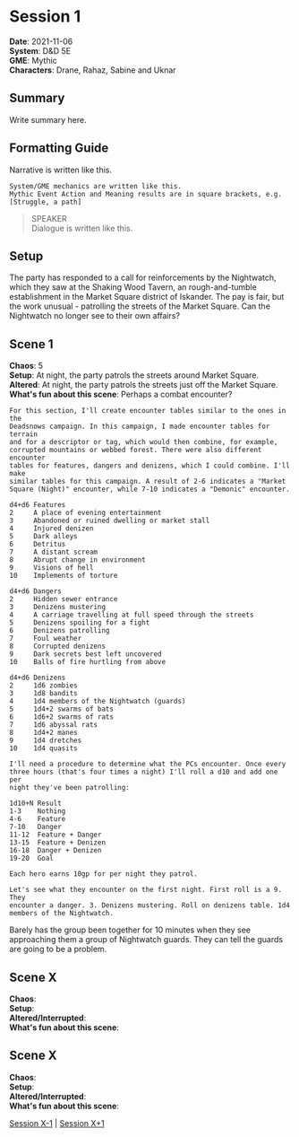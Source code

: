 # Session 1


**Date**: 2021-11-06  
**System**: D&D 5E  
**GME**: Mythic  
**Characters**: Drane, Rahaz, Sabine and Uknar  


## Summary

Write summary here.





## Formatting Guide

Narrative is written like this.

    System/GME mechanics are written like this.  
    Mythic Event Action and Meaning results are in square brackets, e.g. [Struggle, a path]

> SPEAKER  
> Dialogue is written like this.  





## Setup

The party has responded to a call for reinforcements by the Nightwatch, which they saw at the Shaking Wood Tavern, an rough-and-tumble establishment in the Market Square district of Iskander. The pay is fair, but the work unusual - patrolling the streets of the Market Square. Can the Nightwatch no longer see to their own affairs?





## Scene 1

**Chaos**: 5  
**Setup**: At night, the party patrols the streets around Market Square.  
**Altered**: At night, the party patrols the streets just off the Market Square.  
**What's fun about this scene**: Perhaps a combat encounter?  

    For this section, I'll create encounter tables similar to the ones in the
    Deadsnows campaign. In this campaign, I made encounter tables for terrain
    and for a descriptor or tag, which would then combine, for example,
    corrupted mountains or webbed forest. There were also different encounter
    tables for features, dangers and denizens, which I could combine. I'll make
    similar tables for this campaign. A result of 2-6 indicates a "Market
    Square (Night)" encounter, while 7-10 indicates a "Demonic" encounter.

    d4+d6 Features
    2     A place of evening entertainment
    3     Abandoned or ruined dwelling or market stall
    4     Injured denizen
    5     Dark alleys
    6     Detritus
    7     A distant scream
    8     Abrupt change in environment
    9     Visions of hell
    10    Implements of torture

    d4+d6 Dangers
    2     Hidden sewer entrance
    3     Denizens mustering
    4     A carriage travelling at full speed through the streets
    5     Denizens spoiling for a fight
    6     Denizens patrolling
    7     Foul weather
    8     Corrupted denizens
    9     Dark secrets best left uncovered
    10    Balls of fire hurtling from above

    d4+d6 Denizens
    2     1d6 zombies
    3     1d8 bandits
    4     1d4 members of the Nightwatch (guards)
    5     1d4+2 swarms of bats
    6     1d6+2 swarms of rats
    7     1d6 abyssal rats
    8     1d4+2 manes
    9     1d4 dretches
    10    1d4 quasits

    I'll need a procedure to determine what the PCs encounter. Once every
    three hours (that's four times a night) I'll roll a d10 and add one per
    night they've been patrolling:

    1d10+N Result
    1-3    Nothing
    4-6    Feature
    7-10   Danger
    11-12  Feature + Danger
    13-15  Feature + Denizen
    16-18  Danger + Denizen
    19-20  Goal

    Each hero earns 10gp for per night they patrol.

    Let's see what they encounter on the first night. First roll is a 9. They
    encounter a danger. 3. Denizens mustering. Roll on denizens table. 1d4
    members of the Nightwatch.

Barely has the group been together for 10 minutes when they see approaching them a group of Nightwatch guards. They can tell the guards are going to be a problem.





## Scene X

**Chaos**:   
**Setup**:  
**Altered/Interrupted**:  
**What's fun about this scene**:  






## Scene X

**Chaos**:   
**Setup**:  
**Altered/Interrupted**:  
**What's fun about this scene**:  




[Session X-1](https://github.com/jimmyturnip/[campaign-url]/blob/master/session-xx.md) | [Session X+1](https://github.com/jimmyturnip/[campaign-url]/blob/master/session-xx.md)
